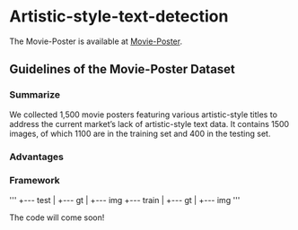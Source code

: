 # Artistic-style-text-detection
The Movie-Poster is available at [Movie-Poster](https://drive.google.com/file/d/1anlWPsCX-6aYhUDqC33SXRufcpPpjLE2/view?usp=drive_link).

## Guidelines of the Movie-Poster Dataset
### Summarize
We collected 1,500 movie posters featuring various artistic-style titles to address the current market’s lack of artistic-style text data. It contains 1500 images, of which 1100
are in the training set and 400 in the testing set.
### Advantages
### Framework
'''
+--- test
|   +--- gt
|   +--- img
+--- train
|   +--- gt
|   +--- img
'''







The code will come soon!

